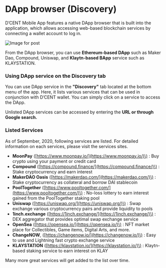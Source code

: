 # DApp browser \(Discovery\)

D’CENT Mobile App features a native DApp browser that is built into the application, which allows accessing web-based blockchain services by connecting a wallet account to log in.

![Image for post](https://miro.medium.com/max/548/0*iXIdmabprlTE6zCg.png)

From the DApp browser, you can use **Ethereum-based DApp** such as Maker Dao, Compound, Uniswap, and **Klaytn-based BApp** service such as KLAYSTATION.

### Using DApp service on the Discovery tab <a id="412b"></a>

You can use DApp service in the **"Discovery"** tab located at the bottom menu of the app. Here, it lists various services that can be used in conjunction with D’CENT wallet. You can simply click on a service to access the DApp. 

Unlisted DApp services can be accessed by entering the **URL or through Google search.**

### Listed Services

As of September, 2020, following services are listed. For detailed information on each services, please visit the services sites.

* **MoonPay** \([https://www.moonpay.io/](https://www.moonpay.io/)\) : Buy crypto using your payment or credit card
* **Compound** \([https://compound.finance/](https://compound.finance/)\) : Stake cryptocurrency and earn interest
* **MakerDAO Oasis** \([https://makerdao.com/](https://makerdao.com/)\) : Stake cryptocurrency as collateral and borrow DAI stablecoin
* **PoolTogether** \([https://www.pooltogether.com/](https://www.pooltogether.com/)\) : No-loss lottery to earn interest gained from the PoolTogether staking pool
* **Uniswap** \([https://uniswap.org/](https://uniswap.org/)\) : Swap exchange various cryptocurrency pairs and provide liquidity to pools
* **1inch.exchange** \([https://1inch.exchange/](https://1inch.exchange/)\) : DEX aggregator that provides optimal swap exchange service
* **OpenSea** \([https://opensea.io/](https://opensea.io/)\) : NFT market place for Collectibles, Game items, Digital Arts, and more.
* **ChangeNOW**, \([https://changenow.io/](https://changenow.io/)\) : Easy to use and Lightning fast crypto exchange service
* **KLAYSTATION** \([https://klaystation.io/](https://klaystation.io/)\) : Klaytn-based staking service to earn interest on KLAY

Many more great services will get added to the list over time.

